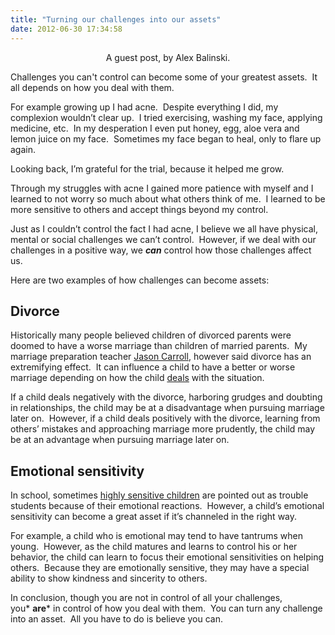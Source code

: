 ```yaml
---
title: "Turning our challenges into our assets"
date: 2012-06-30 17:34:58
---
```


<p style="text-align: center; ">
  A guest post, by Alex Balinski.
</p>

Challenges you can't control can become some of your greatest assets.  It all depends on how you deal with them. 

For example growing up I had acne.  Despite everything I did, my complexion wouldn’t clear up.  I tried exercising, washing my face, applying medicine, etc.  In my desperation I even put honey, egg, aloe vera and lemon juice on my face.  Sometimes my face began to heal, only to flare up again.

Looking back, I’m grateful for the trial, because it helped me grow.

Through my struggles with acne I gained more patience with myself and I learned to not worry so much about what others think of me.  I learned to be more sensitive to others and accept things beyond my control.

Just as I couldn’t control the fact I had acne, I believe we all have physical, mental or social challenges we can’t control.  However, if we deal with our challenges in a positive way, we ***can*** control how those challenges affect us.

Here are two examples of how challenges can become assets:

## Divorce

Historically many people believed children of divorced parents were doomed to have a worse marriage than children of married parents.  My marriage preparation teacher [Jason Carroll][1], however said divorce has an extremifying effect.  It can influence a child to have a better or worse marriage depending on how the child [deals][2] with the situation.  

 [1]: http://loveandfidelity.org/default.aspx?ID=11#Q11
 [2]: http://www.familylife.com/articles/topics/marriage/getting-married/engagements-and-weddings/stopping-the-cycle-entering-marriage-as-a-child-of-divorce

If a child deals negatively with the divorce, harboring grudges and doubting in relationships, the child may be at a disadvantage when pursuing marriage later on.  However, if a child deals positively with the divorce, learning from others’ mistakes and approaching marriage more prudently, the child may be at an advantage when pursuing marriage later on.

## Emotional sensitivity

In school, sometimes [highly sensitive children][3] are pointed out as trouble students because of their emotional reactions.  However, a child’s emotional sensitivity can become a great asset if it’s channeled in the right way. 

 [3]: http://giftedkids.about.com/od/gifted101/qt/emotional_oe.htm

For example, a child who is emotional may tend to have tantrums when young.  However, as the child matures and learns to control his or her behavior, the child can learn to focus their emotional sensitivities on helping others.  Because they are emotionally sensitive, they may have a special ability to show kindness and sincerity to others.

In conclusion, though you are not in control of all your challenges, you* **are*** in control of how you deal with them.  You can turn any challenge into an asset.  All you have to do is believe you can.
